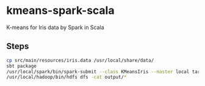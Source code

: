 # kmeans-spark-scala

K-means for Iris data by Spark in Scala

## Steps

```bash
cp src/main/resources/iris.data /usr/local/share/data/
sbt package
/usr/local/spark/bin/spark-submit --class KMeansIris --master local target/scala-2.11/kmeans-iris_2.11-0.0.1.jar
/usr/local/hadoop/bin/hdfs dfs -cat output/*
```
